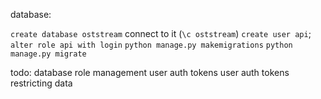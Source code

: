database:

`create database oststream`
connect to it (`\c oststream`)
`create user api`;
`alter role api with login`
`python manage.py makemigrations`
`python manage.py migrate`




todo:
database role management
user auth tokens
user auth tokens restricting data
